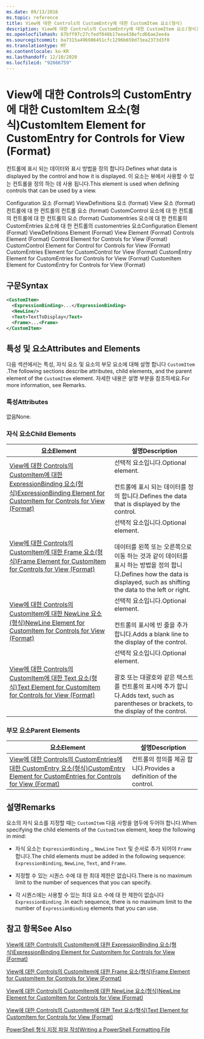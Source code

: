 ```yaml
---
ms.date: 09/13/2016
ms.topic: reference
title: View에 대한 Controls의 CustomEntry에 대한 CustomItem 요소(형식)
description: View에 대한 Controls의 CustomEntry에 대한 CustomItem 요소(형식)
ms.openlocfilehash: 67bff97c27cfedf046b17eea438efcd66ae2ee4a
ms.sourcegitcommit: ba7315a496986451cfc1296b659d73ea2373d3f0
ms.translationtype: MT
ms.contentlocale: ko-KR
ms.lasthandoff: 12/10/2020
ms.locfileid: "92666759"
---
```

# <a name="customitem-element-for-customentry-for-controls-for-view-format"></a><span data-ttu-id="d69c7-103">View에 대한 Controls의 CustomEntry에 대한 CustomItem 요소(형식)</span><span class="sxs-lookup"><span data-stu-id="d69c7-103">CustomItem Element for CustomEntry for Controls for View (Format)</span></span>

<span data-ttu-id="d69c7-104">컨트롤에 표시 되는 데이터와 표시 방법을 정의 합니다.</span><span class="sxs-lookup"><span data-stu-id="d69c7-104">Defines what data is displayed by the control and how it is displayed.</span></span> <span data-ttu-id="d69c7-105">이 요소는 뷰에서 사용할 수 있는 컨트롤을 정의 하는 데 사용 됩니다.</span><span class="sxs-lookup"><span data-stu-id="d69c7-105">This element is used when defining controls that can be used by a view.</span></span>

<span data-ttu-id="d69c7-106">Configuration 요소 (Format) ViewDefinitions 요소 (format) View 요소 (format) 컨트롤에 대 한 컨트롤의 컨트롤 요소 (format) CustomControl 요소에 대 한 컨트롤의 컨트롤에 대 한 컨트롤의 요소 (format) Customentries 요소에 대 한 컨트롤의 CustomEntries 요소에 대 한 컨트롤의 customentries 요소</span><span class="sxs-lookup"><span data-stu-id="d69c7-106">Configuration Element (Format) ViewDefinitions Element (Format) View Element (Format) Controls Element (Format) Control Element for Controls for View (Format) CustomControl Element for Control for Controls for View (Format) CustomEntries Element for CustomControl for View (Format) CustomEntry Element for CustomEntries for Controls for View (Format) CustomItem Element for CustomEntry for Controls for View (Format)</span></span>

## <a name="syntax"></a><span data-ttu-id="d69c7-107">구문</span><span class="sxs-lookup"><span data-stu-id="d69c7-107">Syntax</span></span>

```xml
<CustomItem>
  <ExpressionBinding>...</ExpressionBinding>
  <NewLine/>
  <Text>TextToDisplay</Text>
  <Frame>...<Frame>
</CustomItem>
```

## <a name="attributes-and-elements"></a><span data-ttu-id="d69c7-108">특성 및 요소</span><span class="sxs-lookup"><span data-stu-id="d69c7-108">Attributes and Elements</span></span>

<span data-ttu-id="d69c7-109">다음 섹션에서는 특성, 자식 요소 및 요소의 부모 요소에 대해 설명 합니다 `CustomItem` .</span><span class="sxs-lookup"><span data-stu-id="d69c7-109">The following sections describe attributes, child elements, and the parent element of the `CustomItem` element.</span></span> <span data-ttu-id="d69c7-110">자세한 내용은 설명 부분을 참조하세요.</span><span class="sxs-lookup"><span data-stu-id="d69c7-110">For more information, see Remarks.</span></span>

### <a name="attributes"></a><span data-ttu-id="d69c7-111">특성</span><span class="sxs-lookup"><span data-stu-id="d69c7-111">Attributes</span></span>

<span data-ttu-id="d69c7-112">없음</span><span class="sxs-lookup"><span data-stu-id="d69c7-112">None.</span></span>

### <a name="child-elements"></a><span data-ttu-id="d69c7-113">자식 요소</span><span class="sxs-lookup"><span data-stu-id="d69c7-113">Child Elements</span></span>

|<span data-ttu-id="d69c7-114">요소</span><span class="sxs-lookup"><span data-stu-id="d69c7-114">Element</span></span>|<span data-ttu-id="d69c7-115">설명</span><span class="sxs-lookup"><span data-stu-id="d69c7-115">Description</span></span>|
|-------------|-----------------|
|[<span data-ttu-id="d69c7-116">View에 대한 Controls의 CustomItem에 대한 ExpressionBinding 요소(형식)</span><span class="sxs-lookup"><span data-stu-id="d69c7-116">ExpressionBinding Element for CustomItem for Controls for View (Format)</span></span>](./expressionbinding-element-for-customitem-for-controls-for-view-format.md)|<span data-ttu-id="d69c7-117">선택적 요소입니다.</span><span class="sxs-lookup"><span data-stu-id="d69c7-117">Optional element.</span></span><br /><br /> <span data-ttu-id="d69c7-118">컨트롤에 표시 되는 데이터를 정의 합니다.</span><span class="sxs-lookup"><span data-stu-id="d69c7-118">Defines the data that is displayed by the control.</span></span>|
|[<span data-ttu-id="d69c7-119">View에 대한 Controls의 CustomItem에 대한 Frame 요소(형식)</span><span class="sxs-lookup"><span data-stu-id="d69c7-119">Frame Element for CustomItem for Controls for View (Format)</span></span>](./frame-element-for-customitem-for-controls-for-view-format.md)|<span data-ttu-id="d69c7-120">선택적 요소입니다.</span><span class="sxs-lookup"><span data-stu-id="d69c7-120">Optional element.</span></span><br /><br /> <span data-ttu-id="d69c7-121">데이터를 왼쪽 또는 오른쪽으로 이동 하는 것과 같이 데이터를 표시 하는 방법을 정의 합니다.</span><span class="sxs-lookup"><span data-stu-id="d69c7-121">Defines how the data is displayed, such as shifting the data to the left or right.</span></span>|
|[<span data-ttu-id="d69c7-122">View에 대한 Controls의 CustomItem에 대한 NewLine 요소(형식)</span><span class="sxs-lookup"><span data-stu-id="d69c7-122">NewLine Element for CustomItem for Controls for View (Format)</span></span>](./newline-element-for-customitem-for-controls-for-view-format.md)|<span data-ttu-id="d69c7-123">선택적 요소입니다.</span><span class="sxs-lookup"><span data-stu-id="d69c7-123">Optional element.</span></span><br /><br /> <span data-ttu-id="d69c7-124">컨트롤의 표시에 빈 줄을 추가 합니다.</span><span class="sxs-lookup"><span data-stu-id="d69c7-124">Adds a blank line to the display of the control.</span></span>|
|[<span data-ttu-id="d69c7-125">View에 대한 Controls의 CustomItem에 대한 Text 요소(형식)</span><span class="sxs-lookup"><span data-stu-id="d69c7-125">Text Element for CustomItem for Controls for View (Format)</span></span>](./text-element-for-customitem-for-controls-for-view-format.md)|<span data-ttu-id="d69c7-126">선택적 요소입니다.</span><span class="sxs-lookup"><span data-stu-id="d69c7-126">Optional element.</span></span><br /><br /> <span data-ttu-id="d69c7-127">괄호 또는 대괄호와 같은 텍스트를 컨트롤의 표시에 추가 합니다.</span><span class="sxs-lookup"><span data-stu-id="d69c7-127">Adds text, such as parentheses or brackets, to the display of the control.</span></span>|

### <a name="parent-elements"></a><span data-ttu-id="d69c7-128">부모 요소</span><span class="sxs-lookup"><span data-stu-id="d69c7-128">Parent Elements</span></span>

|<span data-ttu-id="d69c7-129">요소</span><span class="sxs-lookup"><span data-stu-id="d69c7-129">Element</span></span>|<span data-ttu-id="d69c7-130">설명</span><span class="sxs-lookup"><span data-stu-id="d69c7-130">Description</span></span>|
|-------------|-----------------|
|[<span data-ttu-id="d69c7-131">View에 대한 Controls의 CustomEntries에 대한 CustomEntry 요소(형식)</span><span class="sxs-lookup"><span data-stu-id="d69c7-131">CustomEntry Element for CustomEntries for Controls for View (Format)</span></span>](./customentry-element-for-customentries-for-controls-for-view-format.md)|<span data-ttu-id="d69c7-132">컨트롤의 정의를 제공 합니다.</span><span class="sxs-lookup"><span data-stu-id="d69c7-132">Provides a definition of the control.</span></span>|

## <a name="remarks"></a><span data-ttu-id="d69c7-133">설명</span><span class="sxs-lookup"><span data-stu-id="d69c7-133">Remarks</span></span>

<span data-ttu-id="d69c7-134">요소의 자식 요소를 지정할 때는 `CustomItem` 다음 사항을 염두에 두어야 합니다.</span><span class="sxs-lookup"><span data-stu-id="d69c7-134">When specifying the child elements of the `CustomItem` element, keep the following in mind:</span></span>

- <span data-ttu-id="d69c7-135">자식 요소는 `ExpressionBinding` ,, `NewLine` `Text` 및 순서로 추가 되어야 `Frame` 합니다.</span><span class="sxs-lookup"><span data-stu-id="d69c7-135">The child elements must be added in the following sequence: `ExpressionBinding`, `NewLine`, `Text`, and `Frame`.</span></span>

- <span data-ttu-id="d69c7-136">지정할 수 있는 시퀀스 수에 대 한 최대 제한은 없습니다.</span><span class="sxs-lookup"><span data-stu-id="d69c7-136">There is no maximum limit to the number of sequences that you can specify.</span></span>

- <span data-ttu-id="d69c7-137">각 시퀀스에는 사용할 수 있는 최대 요소 수에 대 한 제한이 없습니다 `ExpressionBinding` .</span><span class="sxs-lookup"><span data-stu-id="d69c7-137">In each sequence, there is no maximum limit to the number of `ExpressionBinding` elements that you can use.</span></span>

## <a name="see-also"></a><span data-ttu-id="d69c7-138">참고 항목</span><span class="sxs-lookup"><span data-stu-id="d69c7-138">See Also</span></span>

[<span data-ttu-id="d69c7-139">View에 대한 Controls의 CustomItem에 대한 ExpressionBinding 요소(형식)</span><span class="sxs-lookup"><span data-stu-id="d69c7-139">ExpressionBinding Element for CustomItem for Controls for View (Format)</span></span>](./expressionbinding-element-for-customitem-for-controls-for-view-format.md)

[<span data-ttu-id="d69c7-140">View에 대한 Controls의 CustomItem에 대한 Frame 요소(형식)</span><span class="sxs-lookup"><span data-stu-id="d69c7-140">Frame Element for CustomItem for Controls for View (Format)</span></span>](./frame-element-for-customitem-for-controls-for-view-format.md)

[<span data-ttu-id="d69c7-141">View에 대한 Controls의 CustomItem에 대한 NewLine 요소(형식)</span><span class="sxs-lookup"><span data-stu-id="d69c7-141">NewLine Element for CustomItem for Controls for View (Format)</span></span>](./newline-element-for-customitem-for-controls-for-view-format.md)

[<span data-ttu-id="d69c7-142">View에 대한 Controls의 CustomItem에 대한 Text 요소(형식)</span><span class="sxs-lookup"><span data-stu-id="d69c7-142">Text Element for CustomItem for Controls for View (Format)</span></span>](./text-element-for-customitem-for-controls-for-view-format.md)

[<span data-ttu-id="d69c7-143">PowerShell 형식 지정 파일 작성</span><span class="sxs-lookup"><span data-stu-id="d69c7-143">Writing a PowerShell Formatting File</span></span>](./writing-a-powershell-formatting-file.md)
